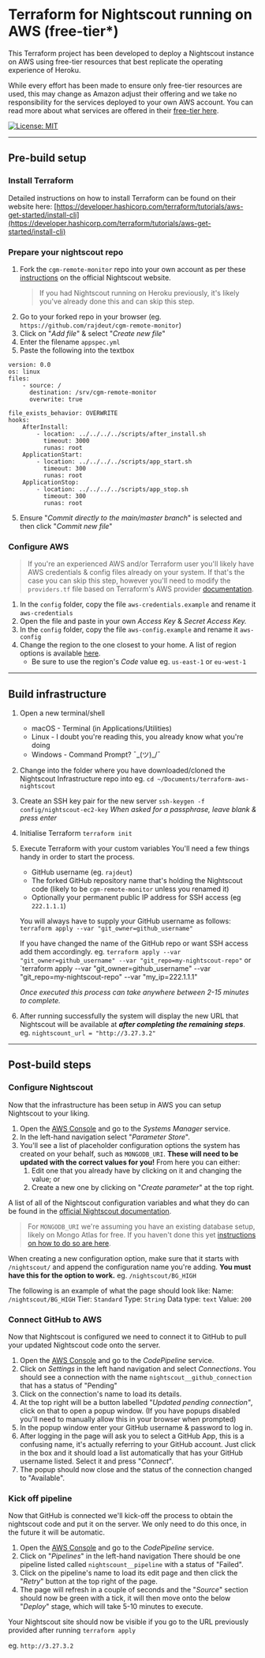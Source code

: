 # Terraform for Nightscout running on AWS (free-tier*)

This Terraform project has been developed to deploy a Nightscout instance on AWS using free-tier resources that best replicate the operating experience of Heroku.

While every effort has been made to ensure only free-tier resources are used, this may change as Amazon adjust their offering and we take no responsibility for the services deployed to your own AWS account. You can read more about what services are offered in their [free-tier here](https://aws.amazon.com/free/).

[![License: MIT](https://img.shields.io/badge/License-MIT-brightgreen.svg)](./LICENSE)

---

## Pre-build setup

### Install Terraform 
Detailed instructions on how to install Terraform can be found on their website here: [https://developer.hashicorp.com/terraform/tutorials/aws-get-started/install-cli](https://developer.hashicorp.com/terraform/tutorials/aws-get-started/install-cli)

### Prepare your nightscout repo
1. Fork the `cgm-remote-monitor` repo into your own account as per these [instructions](https://nightscout.github.io/nightscout/github/#fork-the-nightscout-project) on the official Nightscout website. 
   >If you had Nightscout running on Heroku previously, it's likely you've already done this and can skip this step.
2. Go to your forked repo in your browser (eg. `https://github.com/rajdeut/cgm-remote-monitor`)
3. Click on "*Add file*" & select "*Create new file*"
4. Enter the filename `appspec.yml`
5. Paste the following into the textbox
```
version: 0.0
os: linux
files:
    - source: /
      destination: /srv/cgm-remote-monitor
      overwrite: true

file_exists_behavior: OVERWRITE
hooks:
    AfterInstall:
        - location: ../../../../scripts/after_install.sh
          timeout: 3000
          runas: root
    ApplicationStart:
        - location: ../../../../scripts/app_start.sh
          timeout: 300
          runas: root
    ApplicationStop:
        - location: ../../../../scripts/app_stop.sh
          timeout: 300
          runas: root   
```

5. Ensure "*Commit directly to the main/master branch*" is selected and then click "*Commit new file*"

### Configure AWS
>If you're an experienced AWS and/or Terraform user you'll likely have AWS credentials & config files already on your system. If that's the case you can skip this step, however you'll need to modify the `providers.tf` file based on Terraform's AWS provider [documentation](https://registry.terraform.io/providers/hashicorp/aws/latest/docs).

1. In the `config` folder, copy the file `aws-credentials.example` and rename it `aws-credentials`
2. Open the file and paste in your own *Access Key* & *Secret Access Key.*
3. In the `config` folder, copy the file `aws-config.example` and rename it `aws-config`
4. Change the region to the one closest to your home. A list of region options is available [here](https://docs.aws.amazon.com/AWSEC2/latest/UserGuide/using-regions-availability-zones.html#concepts-regions).
	- Be sure to use the region's *Code* value
	   eg. `us-east-1` or `eu-west-1`
---
## Build infrastructure
1. Open a new terminal/shell
	- macOS - Terminal (in Applications/Utilities)
	- Linux - I doubt you're reading this, you already know what you're doing
	- Windows - Command Prompt? ¯\_(ツ)_/¯ 
2. Change into the folder where you have downloaded/cloned the Nightscout Infrastructure repo into
   eg. `cd ~/Documents/terraform-aws-nightscout`
3. Create an SSH key pair for the new server
   `ssh-keygen -f config/nightscout-ec2-key`
   *When asked for a passphrase, leave blank & press enter*
4. Initialise Terraform
   `terraform init`
5. Execute Terraform with your custom variables
   You'll need a few things handy in order to start the process. 
   - GitHub username (eg. `rajdeut`)
   - The forked GitHub repository name that's holding the Nightscout code (likely to be `cgm-remote-monitor` unless you renamed it)
   - Optionally your permanent public IP address for SSH access (eg `222.1.1.1`)

	You will always have to supply your GitHub username as follows:
	`terraform apply --var "git_owner=github_username" `

	If you have changed the name of the GitHub repo or want SSH access add them accordingly. eg.
	`terraform apply --var "git_owner=github_username" --var "git_repo=my-nightscout-repo"`
	or
	`terraform apply --var "git_owner=github_username" --var "git_repo=my-nightscout-repo" --var "my_ip=222.1.1.1"
	
	*Once executed this process can take anywhere between 2-15 minutes to complete.*
6. After running successfully the system will display the new URL that Nightscout will be available at ***after completing the remaining steps***.
   eg. `nightscount_url = "http://3.27.3.2"`

---

## Post-build steps

### Configure Nightscout
Now that the infrastructure has been setup in AWS you can setup Nightscout to your liking.
1. Open the [AWS Console](https://console.aws.amazon.com) and go to the *Systems Manager* service.
2. In the left-hand navigation select "*Parameter Store*".
3. You'll see a list of placeholder configuration options the system has created on your behalf, such as `MONGODB_URI`. **These will need to be updated with the correct values for you!** 
   From here you can either:
	1. Edit one that you already have by clicking on it and changing the value; or
	2. Create a new one by clicking on "*Create parameter*" at the top right.

A list of all of the Nightscout configuration variables and what they do can be found in the  [official Nightscout documentation](https://nightscout.github.io/nightscout/setup_variables/). 

>For `MONGODB_URI` we're assuming you have an existing database setup, likely on Mongo Atlas for free. If you haven't done this yet [instructions on how to do so are here](https://nightscout.github.io/vendors/mongodb/atlas/#create-an-atlas-database).

When creating a new configuration option, make sure that it starts with `/nightscout/` and append the configuration name you're adding. **You must have this for the option to work.**
eg. `/nightscout/BG_HIGH`

The following is an example of what the page should look like:
Name: `/nightscout/BG_HIGH`
Tier: `Standard`
Type: `String`
Data type: `text`
Value: `200`


### Connect GitHub to AWS
Now that Nightscout is configured we need to connect it to GitHub to pull your updated Nightscout code onto the server.
1. Open the [AWS Console](https://console.aws.amazon.com) and go to the *CodePipeline* service.
2. Click on *Settings* in the left hand navigation and select *Connections*.
   You should see a connection with the name `nightscout__github_connection` that has a status of "Pending"
3. Click on the connection's name to load its details.
4. At the top right will be a button labelled "*Updated pending connection"*, click on that to open a popup window. (If you have popups disabled you'll need to manually allow this in your browser when prompted)
5. In the popup window enter your GitHub username & password to log in.
6. After logging in the page will ask you to select a GitHub App, this is a confusing name, it's actually referring to your GitHub account. Just click in the box and it should load a list automatically that has your GitHub username listed. Select it and press "*Connect*".
7. The popup should now close and the status of the connection changed to "Available".

### Kick off pipeline
Now that GitHub is connected we'll kick-off the process to obtain the nightscout code and put it on the server. We only need to do this once, in the future it will be automatic.
1. Open the [AWS Console](https://console.aws.amazon.com) and go to the *CodePipeline* service.
2. Click on "*Pipelines*" in the left-hand navigation
   There should be one pipeline listed called `nightscount__pipeline` with a status of "Failed".
3. Click on the pipeline's name to load its edit page and then click the "*Retry*" button at the top right of the page.
4. The page will refresh in a couple of seconds and the "*Source*" section should now be green with a tick, it will then move onto the below "*Deploy*" stage, which will take 5-10 minutes to execute.

Your Nightscout site should now be visible if you go to the URL previously provided after running `terraform apply`

eg. `http://3.27.3.2`